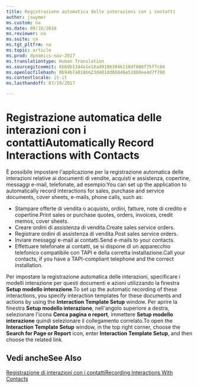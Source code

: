 ```yaml
---
title: Registrazione automatica delle interazioni con i contatti
author: jswymer
ms.custom: na
ms.date: 09/16/2016
ms.reviewer: na
ms.suite: na
ms.tgt_pltfrm: na
ms.topic: article
ms.prod: dynamics-nav-2017
ms.translationtype: Human Translation
ms.sourcegitcommit: 6b60b1344a1e18ad91863046110df880f75f7c04
ms.openlocfilehash: 0b94b7a0186623d481dd86846e51080ee4d7f700
ms.contentlocale: it-it
ms.lasthandoff: 07/19/2017

---
```

# <a name="automatically-record-interactions-with-contacts"></a><span data-ttu-id="e44ae-102">Registrazione automatica delle interazioni con i contatti</span><span class="sxs-lookup"><span data-stu-id="e44ae-102">Automatically Record Interactions with Contacts</span></span>
<span data-ttu-id="e44ae-103">È possibile impostare l'applicazione per la registrazione automatica delle interazioni relative ai documenti di vendite, acquisti e assistenza, copertine, messaggi e-mail, telefonate, ad esempio:</span><span class="sxs-lookup"><span data-stu-id="e44ae-103">You can set up the application to automatically record interactions for sales, purchase and service documents, cover sheets, e-mails, phone calls, such as:</span></span>

* <span data-ttu-id="e44ae-104">Stampare offerte di vendita o acquisto, ordini, fatture, note di credito e copertine.</span><span class="sxs-lookup"><span data-stu-id="e44ae-104">Print sales or purchase quotes, orders, invoices, credit memos, cover sheets.</span></span>
* <span data-ttu-id="e44ae-105">Creare ordini di assistenza di vendita.</span><span class="sxs-lookup"><span data-stu-id="e44ae-105">Create sales service orders.</span></span>
* <span data-ttu-id="e44ae-106">Registrare ordini di assistenza di vendita.</span><span class="sxs-lookup"><span data-stu-id="e44ae-106">Post sales service orders.</span></span>
* <span data-ttu-id="e44ae-107">Inviare messaggi e-mail ai contatti.</span><span class="sxs-lookup"><span data-stu-id="e44ae-107">Send e-mails to your contacts.</span></span>
* <span data-ttu-id="e44ae-108">Effettuare telefonate ai contatti, se si dispone di un apparecchio telefonico compatibile con TAPI e della corretta installazione.</span><span class="sxs-lookup"><span data-stu-id="e44ae-108">Call your contacts, if you have a TAPI-compliant telephone and the correct installation.</span></span>

<span data-ttu-id="e44ae-109">Per impostare la registrazione automatica delle interazioni, specificare i modelli interazione per questi documenti e azioni utilizzando la finestra **Setup modello interazione**.</span><span class="sxs-lookup"><span data-stu-id="e44ae-109">To set up the automatic recording of these interactions, you specify interaction templates for these documents and actions by using the **Interaction Template Setup** window.</span></span> <span data-ttu-id="e44ae-110">Per aprire la finestra **Setup modello interazione**, nell'angolo superiore a destra, selezionare l'icona **Cerca pagina o report**, immettere **Setup modello interazione** quindi selezionare il collegamento correlato.</span><span class="sxs-lookup"><span data-stu-id="e44ae-110">To open the **Interaction Template Setup** window, in the top right corner, choose the **Search for Page or Report** icon, enter **Interaction Template Setup**, and then choose the related link.</span></span>

## <a name="see-also"></a><span data-ttu-id="e44ae-111">Vedi anche</span><span class="sxs-lookup"><span data-stu-id="e44ae-111">See Also</span></span>
[<span data-ttu-id="e44ae-112">Registrazione di interazioni con i contatti</span><span class="sxs-lookup"><span data-stu-id="e44ae-112">Recording Interactions With Contacts</span></span>](marketing-interactions.md)  

